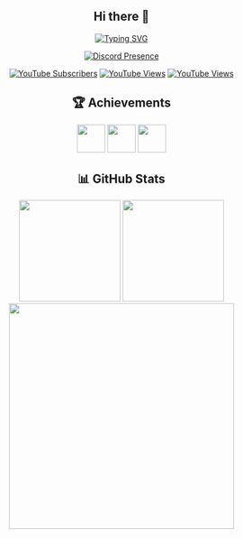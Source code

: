 <div align="center"> 

## Hi there 👋

[![Typing SVG](https://readme-typing-svg.demolab.com?font=Fira+Code&size=30&pause=1000&width=595&lines=I+am+Gameking5678)](https://www.gameking5678.ga)

[![Discord Presence](https://discord.c99.nl/widget/theme-2/786093043542917190.png)](https://discord.gg/6mgQYf7zem)

[![YouTube Subscribers](https://img.shields.io/youtube/channel/subscribers/UC9auQbnSq69ICeTbINnkZDA?style=social)](https://www.youtube.com/channel/UC9auQbnSq69ICeTbINnkZDA)
[![YouTube Views](https://img.shields.io/youtube/channel/views/UC9auQbnSq69ICeTbINnkZDA?style=social)](https://www.youtube.com/channel/UC9auQbnSq69ICeTbINnkZDA)
[![YouTube Views](https://komarev.com/ghpvc/?username=GameKing5678&label=Profile%20views&color=0e75b6&style=flat)](https://komarev.com/ghpvc/?username=GameKing5678&label=Profile%20views&color=0e75b6&style=flat)

<h2>🏆 Achievements</h2>

<img height="50em" src="https://github.githubassets.com/images/modules/profile/achievements/pull-shark-default.png" />
<img height="50em" src="https://github.githubassets.com/images/modules/profile/achievements/yolo-default.png" />
<img height="50em" src="https://github.githubassets.com/images/modules/profile/achievements/quickdraw-default.png" />



<h2>📊 GitHub Stats</h2>

<img height="180em" src="https://github-readme-stats.vercel.app/api?username=GameKing5678&show_icons=true&hide_border=true&count_private=true&include_all_commits=true" />
<img height="180em" src="https://github-readme-stats.vercel.app/api/top-langs/?username=GameKing5678&layout=compact&theme=radical&hide_border=true" />
<img src="https://github-readme-streak-stats.herokuapp.com?user=gameking5678&theme=dark&background=000&hide_border=true" width="400">
</div>
